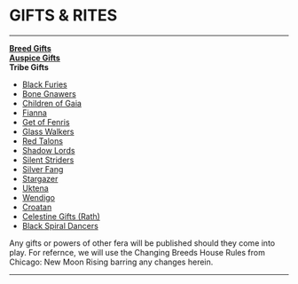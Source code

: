 # GIFTS & RITES

-----

[**Breed Gifts**](./BREED.md)  
[**Auspice Gifts**](./AUSPICE.md)  
**Tribe Gifts**  
- [Black Furies](./BLACK-FURY.md)  
- [Bone Gnawers](./BONE-GNAWERS.md)  
- [Children of Gaia](./COG.md)  
- [Fianna](./FIANNA.md)  
- [Get of Fenris](./GET.md)  
- [Glass Walkers](./GLASSWALKERS.md)  
- [Red Talons](./REDTALONS.md)  
- [Shadow Lords](./SHADOWLORDS.md)  
- [Silent Striders](./SILENTSTRIDERS.md)  
- [Silver Fang](./SILVERFANG.md)  
- [Stargazer](./STARGAZERS.md)  
- [Uktena](./UKTENA.md)  
- [Wendigo](./WENDIGO.md)  
- [Croatan](./CROATAN.md)  
- [Celestine Gifts (Rath)](./CELESTINE.md)  
- [Black Spiral Dancers](./BSD.md)  

Any gifts or powers of other fera will be published should they come into play. For refernce, we will use the Changing Breeds House Rules from Chicago: New Moon Rising barring any changes herein.

-----

